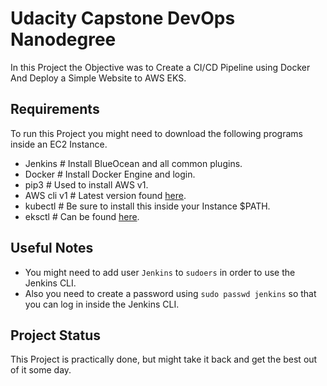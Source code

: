 # Udacity Capstone DevOps Nanodegree

In this Project the Objective was to Create a CI/CD Pipeline using Docker
And Deploy a Simple Website to AWS EKS.

## Requirements

To run this Project you might need to download the following programs inside an EC2 Instance.

* Jenkins # Install BlueOcean and all common plugins.
* Docker # Install Docker Engine and login.
* pip3 # Used to install AWS v1.
* AWS cli v1 # Latest version found [here](https://docs.aws.amazon.com/cli/latest/userguide/install-linux-al2017.html).
* kubectl # Be sure to install this inside your Instance $PATH.
* eksctl # Can be found [here](https://docs.aws.amazon.com/eks/latest/userguide/getting-started-eksctl.html).

## Useful Notes

* You might need to add user `Jenkins` to `sudoers` in order to use the Jenkins CLI.
* Also you need to create a password using `sudo passwd jenkins` so that you can log in inside the Jenkins CLI.

## Project Status

This Project is practically done, but might take it back and get the best out of it some day.




